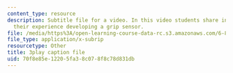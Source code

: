```yaml
---
content_type: resource
description: Subtitle file for a video. In this video students share insights about
  their experience developing a grip sensor.
file: /media/https%3A/open-learning-course-data-rc.s3.amazonaws.com/6-811-principles-and-practice-of-assistive-technology-fall-2014/70f8e85e12205fa38c078f8c78d831db_9r3067S3Dm0.vtt
file_type: application/x-subrip
resourcetype: Other
title: 3play caption file
uid: 70f8e85e-1220-5fa3-8c07-8f8c78d831db
---
```

